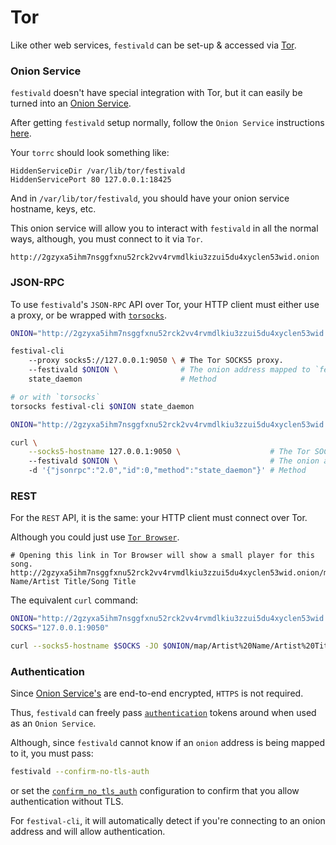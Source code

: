 # Tor
Like other web services, `festivald` can be set-up & accessed via [Tor](https://torproject.org).

### Onion Service
`festivald` doesn't have special integration with Tor, but it can easily be turned into an [Onion Service](https://community.torproject.org/onion-services/).

After getting `festivald` setup normally, follow the `Onion Service` instructions [here](https://community.torproject.org/onion-services/setup/).

Your `torrc` should look something like:
```plaintext
HiddenServiceDir /var/lib/tor/festivald
HiddenServicePort 80 127.0.0.1:18425
```
And in `/var/lib/tor/festivald`, you should have your onion service hostname, keys, etc.

This onion service will allow you to interact with `festivald` in all the normal ways, although, you must connect to it via `Tor`.
```http
http://2gzyxa5ihm7nsggfxnu52rck2vv4rvmdlkiu3zzui5du4xyclen53wid.onion
```

### JSON-RPC
To use `festivald`'s `JSON-RPC` API over Tor, your HTTP client must either use a proxy, or be wrapped with [`torsocks`](https://support.torproject.org/glossary/torsocks).
```bash
ONION="http://2gzyxa5ihm7nsggfxnu52rck2vv4rvmdlkiu3zzui5du4xyclen53wid.onion"

festival-cli
	--proxy socks5://127.0.0.1:9050 \ # The Tor SOCKS5 proxy.
	--festivald $ONION \              # The onion address mapped to `festivald`
	state_daemon                      # Method

# or with `torsocks`
torsocks festival-cli $ONION state_daemon
```
```bash
ONION="http://2gzyxa5ihm7nsggfxnu52rck2vv4rvmdlkiu3zzui5du4xyclen53wid.onion"

curl \
	--socks5-hostname 127.0.0.1:9050 \                    # The Tor SOCKS5 proxy.
	--festivald $ONION \                                  # The onion address mapped to `festivald`
	-d '{"jsonrpc":"2.0","id":0,"method":"state_daemon"}' # Method
```

### REST
For the `REST` API, it is the same: your HTTP client must connect over Tor.

Although you could just use [`Tor Browser`](https://www.torproject.org/download/).
```http
# Opening this link in Tor Browser will show a small player for this song.
http://2gzyxa5ihm7nsggfxnu52rck2vv4rvmdlkiu3zzui5du4xyclen53wid.onion/map/Artist Name/Artist Title/Song Title
```

The equivalent `curl` command:
```bash
ONION="http://2gzyxa5ihm7nsggfxnu52rck2vv4rvmdlkiu3zzui5du4xyclen53wid.onion"
SOCKS="127.0.0.1:9050"

curl --socks5-hostname $SOCKS -JO $ONION/map/Artist%20Name/Artist%20Title/Song%20Title
```

### Authentication
Since [Onion Service's](https://community.torproject.org/onion-services/overview/) are end-to-end encrypted, `HTTPS` is not required.

Thus, `festivald` can freely pass [`authentication`](/config.md) tokens around when used as an `Onion Service`.

Although, since `festivald` cannot know if an `onion` address is being mapped to it, you must pass:
```bash
festivald --confirm-no-tls-auth
```
or set the [`confirm_no_tls_auth`](/config.md) configuration to confirm that you allow authentication without TLS.

For `festival-cli`, it will automatically detect if you're connecting to an onion address and will allow authentication.
